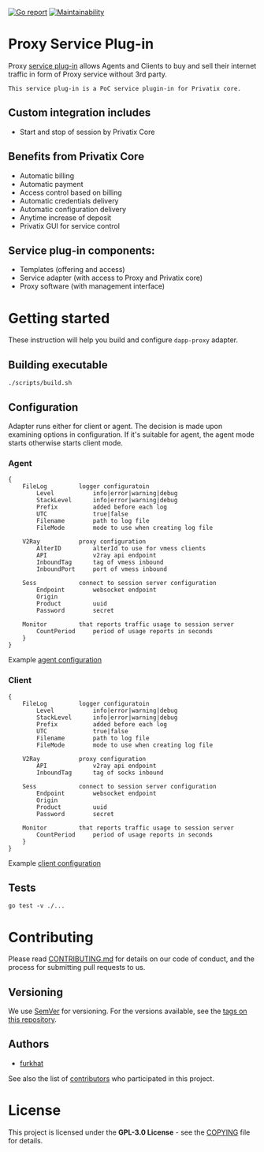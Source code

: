 [![Go report](http://goreportcard.com/badge/github.com/Privatix/dapp-proxy)](https://goreportcard.com/report/github.com/Privatix/dapp-proxy)
[![Maintainability](https://api.codeclimate.com/v1/badges/9a17679c51f051697bb5/maintainability)](https://codeclimate.com/github/Privatix/dapp-proxy/maintainability)

# Proxy Service Plug-in

Proxy [service plug-in](https://github.com/Privatix/privatix/blob/master/doc/service_plug-in.md) 
allows Agents and Clients to buy and sell their internet traffic in form of Proxy service without 3rd party.

    This service plug-in is a PoC service plugin-in for Privatix core.

## Custom integration includes

-   Start and stop of session by Privatix Core

## Benefits from Privatix Core

-   Automatic billing
-   Automatic payment
-   Access control based on billing
-   Automatic credentials delivery
-   Automatic configuration delivery
-   Anytime increase of deposit
-   Privatix GUI for service control

## Service plug-in components:

-   Templates (offering and access)
-   Service adapter (with access to Proxy and Privatix core)
-   Proxy software (with management interface)

# Getting started

These instruction will help you build and configure `dapp-proxy` adapter.

## Building executable

`
./scripts/build.sh
`

## Configuration

Adapter runs either for client or agent. The decision is made upon examining options in configuration. If it's suitable for agent, the agent mode starts otherwise starts client mode.

### Agent

```
{
    FileLog         logger configuratoin
        Level           info|error|warning|debug
        StackLevel      info|error|warning|debug
        Prefix          added before each log
        UTC             true|false
        Filename        path to log file
        FileMode        mode to use when creating log file

    V2Ray           proxy configuration
        AlterID         alterId to use for vmess clients
        API             v2ray api endpoint
        InboundTag      tag of vmess inbound
        InboundPort     port of vmess inbound

    Sess            connect to session server configuration
        Endpoint        websocket endpoint
        Origin          
        Product         uuid
        Password        secret

    Monitor         that reports traffic usage to session server
        CountPeriod     period of usage reports in seconds
    }
}
```

Example [agent configuration](/plugin/agent.config.json)

### Client

```
{
    FileLog         logger configuratoin
        Level           info|error|warning|debug
        StackLevel      info|error|warning|debug
        Prefix          added before each log
        UTC             true|false
        Filename        path to log file
        FileMode        mode to use when creating log file

    V2Ray           proxy configuration
        API             v2ray api endpoint
        InboundTag      tag of socks inbound

    Sess            connect to session server configuration
        Endpoint        websocket endpoint
        Origin          
        Product         uuid
        Password        secret

    Monitor         that reports traffic usage to session server
        CountPeriod     period of usage reports in seconds
    }
}
```

Example [client configuration](/plugin/client.config.json)

## Tests

`go test -v ./...`

# Contributing

Please read [CONTRIBUTING.md](CONTRIBUTING.md) for details on our code of conduct, and the process for submitting pull requests to us.

## Versioning

We use [SemVer](http://semver.org/) for versioning. 
For the versions available, see the [tags on this repository](https://github.com/Privatix/dapp-proxy/tags).


## Authors

* [furkhat](https://github.com/furkhat)

See also the list of [contributors](https://github.com/Privatix/dapp-proxy/contributors)
who participated in this project.

# License

This project is licensed under the **GPL-3.0 License** - see the
[COPYING](COPYING) file for details.
